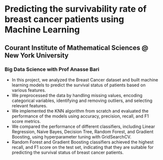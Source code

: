 # Predicting the survivability rate of breast cancer patients using Machine Learning 
## Courant Institute of Mathematical Sciences @ New York University 
### Big Data Science with Prof Anasse Bari


- In this project, we analyzed the Breast Cancer dataset and built machine learning models to predict the survival status of patients based on various features.
- We preprocessed the data by handling missing values, encoding categorical variables, identifying and removing outliers, and selecting relevant features.
- We implemented the KNN algorithm from scratch and evaluated the performance of the models using accuracy, precision, recall, and F1 score metrics.
- We compared the performance of different classifiers, including Linear Regression, Naive Bayes, Decision Tree, Random Forest, and Gradient Boosting, using hyperparameter tuning with GridSearchCV.
- Random Forest and Gradient Boosting classifiers achieved the highest recall, and F1 score on the test set, indicating that they are suitable for predicting the survival status of breast cancer patients.
